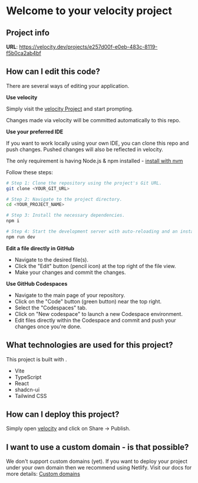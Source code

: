 # Welcome to your velocity project

## Project info

**URL**: https://velocity.dev/projects/e257d00f-e0eb-483c-8119-f5b0ca2ab4bf

## How can I edit this code?

There are several ways of editing your application.

**Use velocity**

Simply visit the [velocity Project](https://velocity.dev/projects/e257d00f-e0eb-483c-8119-f5b0ca2ab4bf) and start prompting.

Changes made via velocity will be committed automatically to this repo.

**Use your preferred IDE**

If you want to work locally using your own IDE, you can clone this repo and push changes. Pushed changes will also be reflected in velocity.

The only requirement is having Node.js & npm installed - [install with nvm](https://github.com/nvm-sh/nvm#installing-and-updating)

Follow these steps:

```sh
# Step 1: Clone the repository using the project's Git URL.
git clone <YOUR_GIT_URL>

# Step 2: Navigate to the project directory.
cd <YOUR_PROJECT_NAME>

# Step 3: Install the necessary dependencies.
npm i

# Step 4: Start the development server with auto-reloading and an instant preview.
npm run dev
```

**Edit a file directly in GitHub**

- Navigate to the desired file(s).
- Click the "Edit" button (pencil icon) at the top right of the file view.
- Make your changes and commit the changes.

**Use GitHub Codespaces**

- Navigate to the main page of your repository.
- Click on the "Code" button (green button) near the top right.
- Select the "Codespaces" tab.
- Click on "New codespace" to launch a new Codespace environment.
- Edit files directly within the Codespace and commit and push your changes once you're done.

## What technologies are used for this project?

This project is built with .

- Vite
- TypeScript
- React
- shadcn-ui
- Tailwind CSS

## How can I deploy this project?

Simply open [velocity](https://velocity.dev/projects/e257d00f-e0eb-483c-8119-f5b0ca2ab4bf) and click on Share -> Publish.

## I want to use a custom domain - is that possible?

We don't support custom domains (yet). If you want to deploy your project under your own domain then we recommend using Netlify. Visit our docs for more details: [Custom domains](https://docs.velocity.dev/tips-tricks/custom-domain/)
